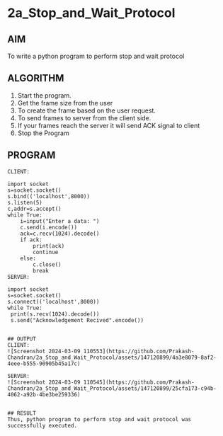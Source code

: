 # 2a_Stop_and_Wait_Protocol
## AIM 
To write a python program to perform stop and wait protocol
## ALGORITHM
1. Start the program.
2. Get the frame size from the user
3. To create the frame based on the user request.
4. To send frames to server from the client side.
5. If your frames reach the server it will send ACK signal to client
6. Stop the Program
## PROGRAM
`````````````
CLIENT:

import socket
s=socket.socket()
s.bind(('localhost',8000))
s.listen(5)
c,addr=s.accept()
while True:
    i=input("Enter a data: ")
    c.send(i.encode())
    ack=c.recv(1024).decode()
    if ack:
        print(ack)
        continue
    else:
        c.close()
        break
SERVER:

import socket
s=socket.socket()
s.connect(('localhost',8000))
while True:
 print(s.recv(1024).decode())
 s.send("Acknowledgement Recived".encode())


## OUTPUT
CLIENT:
![Screenshot 2024-03-09 110553](https://github.com/Prakash-Chandran/2a_Stop_and_Wait_Protocol/assets/147120899/4a3e8079-8af2-4eee-b555-90905b45a17c)

SERVER:
![Screenshot 2024-03-09 110545](https://github.com/Prakash-Chandran/2a_Stop_and_Wait_Protocol/assets/147120899/25cfa173-c94b-4062-a92b-4be3be259336)


## RESULT
Thus, python program to perform stop and wait protocol was successfully executed.
